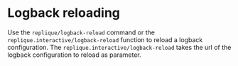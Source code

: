 # Logback reloading

Use the `replique/logback-reload` command or the `replique.interactive/logback-reload` function to reload a logback configuration.
The `replique.interactive/logback-reload` takes the url of the logback configuration to reload as parameter.
